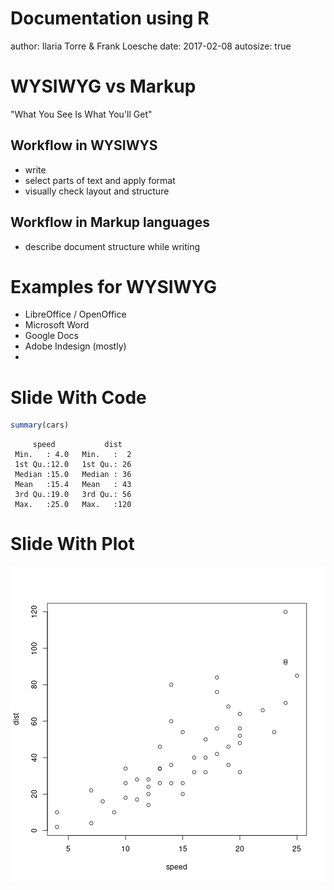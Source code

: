 Documentation using R
========================================================
author: Ilaria Torre & Frank Loesche
date: 2017-02-08
autosize: true



WYSIWYG vs Markup
========================================================

"What You See Is What You'll Get"

## Workflow in WYSIWYS

- write
- select parts of text and apply format
- visually check layout and structure

## Workflow in Markup languages

- describe document structure while writing


Examples for WYSIWYG
====================

- LibreOffice / OpenOffice
- Microsoft Word
- Google Docs
- Adobe Indesign (mostly)
- 



Slide With Code
========================================================


```r
summary(cars)
```

```
     speed           dist    
 Min.   : 4.0   Min.   :  2  
 1st Qu.:12.0   1st Qu.: 26  
 Median :15.0   Median : 36  
 Mean   :15.4   Mean   : 43  
 3rd Qu.:19.0   3rd Qu.: 56  
 Max.   :25.0   Max.   :120  
```

Slide With Plot
========================================================

![plot of chunk unnamed-chunk-2](RMarkdown-figure/unnamed-chunk-2-1.png)

